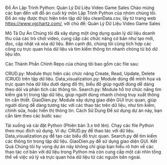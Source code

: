 Đồ Án Lập Trình Python: Quản Lý Dữ Liệu Video Game Sales
Chào mừng các bạn đến với đồ án cuối kỳ môn Lập Trình Python của nhóm chúng tôi. Đồ án này được thực hiện trên tập dữ liệu cleanData.csv, lấy từ trang web https://www.vgchartz.com/, với chủ đề: Quản Lý Dữ Liệu Video Game Sales

Mô Tả Dự Án
Chúng tôi đã xây dựng một ứng dụng quản lý dữ liệu doanh thu của các trò chơi video, cung cấp các chức năng cơ bản như tạo mới, đọc, cập nhật và xóa dữ liệu. Bên cạnh đó, chúng tôi cũng tích hợp các công cụ trực quan hóa dữ liệu và tìm kiếm thông tin nhanh chóng từ bộ dữ liệu lớn.

Các Thành Phần Chính
Repo của chúng tôi bao gồm các file sau:

CRUD.py: Module thực hiện các chức năng Create, Read, Update, Delete (CRUD) trên tập dữ liệu.
Data_visualization.py: Module dùng để minh họa và trực quan hóa dữ liệu dưới dạng đồ thị, biểu đồ giúp người dùng dễ dàng theo dõi và phân tích các thông tin.
Search.py: Module hỗ trợ chức năng tìm kiếm giá trị trong tập dữ liệu, giúp người dùng nhanh chóng truy xuất thông tin cần thiết.
GiaoDien.py: Module xây dựng giao diện GUI trực quan, giúp người dùng dễ dàng tương tác với các thao tác trên dữ liệu, như tìm kiếm, chỉnh sửa, hoặc hiển thị thông tin.
Cách Sử Dụng
Để sử dụng dự án này, bạn cần làm theo các bước sau:

Tải xuống và cài đặt Python (Phiên bản 3.x trở lên).
Chạy các file Python theo mục đích sử dụng. Ví dụ:
CRUD.py để thao tác với dữ liệu.
Data_visualization.py để tạo các biểu đồ trực quan.
Search.py để tìm kiếm các thông tin trong tập dữ liệu.
GiaoDien.py để sử dụng giao diện GUI.
Kết Quả
Chúng tôi hy vọng dự án này không chỉ giúp bạn hiểu rõ hơn về các thao tác cơ bản với dữ liệu trong Python mà còn cung cấp một cái nhìn tổng thể về việc xử lý và trực quan hóa dữ liệu từ các nguồn bên ngoài.
